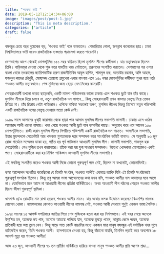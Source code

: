 ```yaml
---
title: "শওকত ভাই "
date: 2019-05-12T12:14:34+06:00
image: "images/post/post-1.jpg"
description: "This is meta description."
categories: ["article"]
draft: false
---
```


বঙ্গবন্ধুর চেয়ে বছর দুয়েকের বড়, ’শওকত ভাই’ বলে ডাকতেন। গেন্ডারিয়ার পোলা, জগন্নাথ কলেজের ছাত্র। ঢাকা বিশ্ববিদ্যালয়ে ভর্তি হয়েও রাজনৈতিক ব্যস্ততায় পড়ালেখা করতে পারেননি।

দেশভাগের আগে থেকেই মোগলটুলির ১৫০ নম্বর বাড়িতে ছিলো মুসলিম লীগের কর্মীসভা। যার তত্ত্বাবধায়ক ছিলেন তিনি। বাড়িভাড়া দেওয়া থেকে শুরু করে যাবতীয় খরচ মেটাতেন, তরুণদের সংগঠিত করতেন। দেশভাগের পর ওপার বাংলা থেকে তৎকালের ক্যারিশমাটিক তরুণ রাজনীতিবিদ আবুল হাশিম, শামসুল হক, আতাউর রহমান, অলি আহাদ, ফজলুল কাদের চৌধুরী, মোহাম্মদ তোয়াহা প্রমুখেরা এপার বাংলায় এলে ১৫০ নম্বর মোগলটুলির কর্মীসভা মুখর হয়ে ওঠে শওকত আলীর তত্ত্বাবধানে। শেখ মুজিবের জন্য ছেড়ে দেন নিজের কামরাটি।

সোহরাওয়ার্দী তখনো ভারত ছাড়েননি, একটি মামলা পরিচালনার কাজে ঢাকায় এলে শওকত ছুটে যান তাঁর কাছে। মুসলিম লীগকে দিয়ে চলবে না, নতুন রাজনৈতিক দল লাগবে... কিন্তু সোহরাওয়ার্দী তখন বাংলার নেতৃত্ব নিয়ে তেমন চিন্তিত না। তাঁর চিন্তায় গোটা পাকিস্তান। ওদিকে বাকিরা সকলেই তরুণ, মুসলিম লীগের বিকল্প হিসেবে নতুন শক্তিশালী একটি রাজনৈতিক দলের নেতৃত্ব দেওয়ার মতো কেউ নেই।

১৯৪৯ সালে আসামের ধুবড়ী কারাগার থেকে ছাড়া পান আসাম মুসলিম লীগের সভাপতি ভাসানী। ঢাকায় এসে ওঠেন আমজাদ আলী খানের বাসায়। খবর পেয়ে শওকত আলী ছুটে যান ভাসানীর কাছে। অনুরোধ করে ধরে আনেন ১৫০ মোগলটুলিতে। রাজী করান মুসলিম লীগের বিপরীতে শক্তিশালী একটি রাজনৈতিক দল গড়তে। ভাসানীকে সভাপতি, ইয়ার মুহম্মদকে সেক্রেটারি আর খন্দকার মুশতাককে দপ্তর সম্পাদক করে সাংগঠনিক কমিটি বানান। সে অনুযায়ী ২৩ জুন রোজ গার্ডেনে সম্মেলন ডাকা হয়, গঠিত হয় পূর্ব পাকিস্তান আওয়ামী মুসলিম লীগ। ভাসানী সভাপতি, শামসুল হক সেক্রেটারি। শেখ মুজিব তখন কারাগারে। তাঁকে করা হয় যুগ্ম সাধারণ সম্পাদক। উল্লেখ্য খোন্দকার মোশতাকও একই পদে। সোহরাওয়ার্দীকে করা হয় নিখিল পাকিস্তান আওয়ামী মুসলিম লীগের সভাপতি।

এই সবকিছু সংগঠিত করেও শওকত আলী নিজে কোনো গুরুত্বপূর্ণ পদে নেই, ছিলেন না কখনোই, কোনোদিনই।

ভাষা আন্দোলন সংগঠিত করেছিলো যে তিনটি সংগঠন, শওকত আলীই একমাত্র ব্যাক্তি যিনি এই তিনটি সংগঠনেরই গুরুত্বপূর্ণ সংগঠক ছিলেন। কিন্তু তবু আমরা ভাষা আন্দোলনের কথা যখন বলি, শওকত আলীর নাম আমাদের মনে আসে না। যেমনিভাবে মনে আসে না আওয়ামী লীগের প্রতিষ্ঠা বার্ষিকীতেও। অথচ আওয়ামী লীগ গঠনের পেছনে শওকত আলীর ছিলো ভীষণ গুরুত্বপূর্ণ ভূমিকা।

ধানমন্ডি ৪/এ রোডটির নাম রাখা হয়েছে শওকত আলীর নামে। যার আবার ফলক উন্মোচন করেছেন বিএনপির সাদেক হোসেন খোকা। নামফলকের কোথাও আওয়ামী লীগের নামগন্ধ নেই, শওকত আলী সেখানে শুধুই একজন ভাষা সৈনিক।

১৯৭৫ সালের ১৫ আগস্ট সপরিবারে জাতির পিতা শেখ মুজিবকে হত্যা করা হয় নির্মমভাবে। এই খবর পেয়ে অনেকে উল্লসিত হন, অনেকে ভয় পান, অনেকে আতঙ্কে পালিয়ে যান, অনেকে মুষড়ে পরেন, কান্নায় ভেঙ্গে পরেন, অনেকে প্রতিবাদী হয়ে অস্ত্র তুলে নেন। কিন্তু সাড়ে সাত কোটি বাঙালির মধ্যে একজন মাত্র মানুষ বঙ্গবন্ধুর এই মর্মান্তিক খবর শুনে হার্টফেইল করেন, তিনি শওকত আলী। হাসপাতালে নেওয়া হয়, কিন্তু বাঁচানো যায়নি, তিনদিন লড়াই করে অবশেষে ১৮ আগস্ট মৃত্যু হয় শওকত আলীর!

আজ ২৩ জুন, আওয়ামী লীগের ৭১ তম প্রতীষ্ঠা বার্ষিকীতে হারিয়ে যাওয়া মানুষ শওকত আলীর প্রতি অশেষ শ্রদ্ধা...
